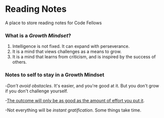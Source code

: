 # Reading Notes
A place to store reading notes for Code Fellows

### What is a ***Growth Mindset***?
1. Intelligence is not fixed. It can expand with perseverance.
2. It is a mind that views challenges as a means to grow.
3. It is a mind that learns from criticism, and is inspired by the success of others.

### Notes to self to stay in a **Growth Mindset**

-*Don't avoid obstacles*. It's easier, and you're good at it. But you don't grow if you don't challenge yourself.

-<ins>The outcome will only be as good as the amount of effort you put it</ins>. 

-Not everything will be *instant gratification*. Some things take time. 
